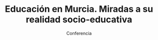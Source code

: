 ---
layout: post
title: "Educación en Murcia. Miradas a su realidad socio-educativa"
subtitle: "Conferencia"
background: "/img/bg-index.jpg"
eventDate: 2019-02-05 19:00:00 +0100
placeName: "Salón de Grados Fac. de Derecho. Campus La Merced"
placeMapsUrl: https://www.google.es/maps/place/Universidad+de+Murcia:+Facultad+de+Derecho/@37.9877458,-1.1292777,17z/data=!3m1!4b1!4m5!3m4!1s0xd63821a4755b385:0x6d5af818ecf7f629!8m2!3d37.9877458!4d-1.127089?hl=en
category: "central"
speakers:
    - name: "Ginés Gómez"
presenters:
    - name: "Antonio Sánchez"
---